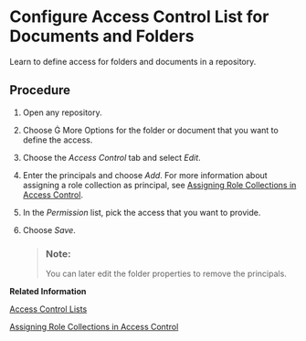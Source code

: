 <!-- loiod0736558f4c946db829fc4b3b6faf43d -->

<link rel="stylesheet" type="text/css" href="../css/sap-icons.css"/>

# Configure Access Control List for Documents and Folders

Learn to define access for folders and documents in a repository.



## Procedure

1.  Open any repository.

2.  Choose <span class="SAP-icons"></span> More Options for the folder or document that you want to define the access.

3.  Choose the *Access Control* tab and select *Edit*.

4.  Enter the principals and choose *Add*. For more information about assigning a role collection as principal, see [Assigning Role Collections in Access Control](assigning-role-collections-in-access-control-1d22b1c.md).

5.  In the *Permission* list, pick the access that you want to provide.

6.  Choose *Save*.

    > ### Note:  
    > You can later edit the folder properties to remove the principals.


**Related Information**  


[Access Control Lists](access-control-lists-01fb63b.md "Document Management Service supports Access Control Lists (ACLs) consisting of Access Control Entries (ACEs) to control the access to documents and folders as described in the CMIS standard.")

[Assigning Role Collections in Access Control](assigning-role-collections-in-access-control-1d22b1c.md "As an administrator, when you want to assign role collections for the documents and folders, you create a role collection and assign it in the Access Control list of your documents and folders.")


